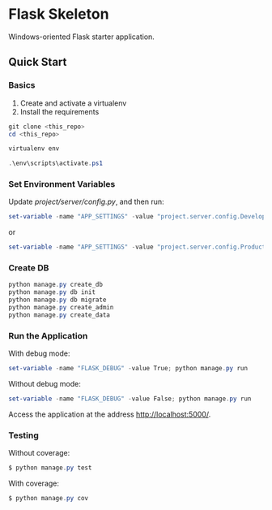 # Flask Skeleton

Windows-oriented Flask starter application.

## Quick Start

### Basics

1. Create and activate a virtualenv
2. Install the requirements

```powershell
git clone <this_repo>
cd <this_repo>

virtualenv env

.\env\scripts\activate.ps1
```

### Set Environment Variables

Update *project/server/config.py*, and then run:

```powershell
set-variable -name "APP_SETTINGS" -value "project.server.config.DevelopmentConfig"
```

or

```powershell
set-variable -name "APP_SETTINGS" -value "project.server.config.ProductionConfig"
```

### Create DB

```powershell
python manage.py create_db
python manage.py db init
python manage.py db migrate
python manage.py create_admin
python manage.py create_data
```

### Run the Application

With debug mode:

```powershell
set-variable -name "FLASK_DEBUG" -value True; python manage.py run
```

Without debug mode:

```powershell
set-variable -name "FLASK_DEBUG" -value False; python manage.py run
```

Access the application at the address [http://localhost:5000/](http://localhost:5000/).

### Testing

Without coverage:

```powershell
$ python manage.py test
```

With coverage:

```powershell
$ python manage.py cov
```
